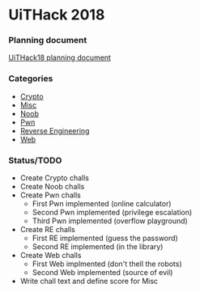 # UiTHack 2018

### Planning document
[UiTHack18 planning document](./UiTHack18_planning.md)

### Categories
- [Crypto](./Crypto)
- [Misc](./Misc)
- [Noob](./Noob)
- [Pwn](./Pwn)
- [Reverse Engineering](./Reverse%20Engineering)
- [Web](./Web)

### Status/TODO
- Create Crypto challs
- Create Noob challs
- Create Pwn challs
    * First Pwn implemented (online calculator)
    * Second Pwn implemented (privilege escalation)
    * Third Pwn implemented (overflow playground)
- Create RE challs
    * First RE implemented (guess the password)
    * Second RE implemented (in the library)
- Create Web challs
    * First Web implmented (don't thell the robots)
    * Second Web implemented (source of evil)
- Write chall text and define score for Misc
